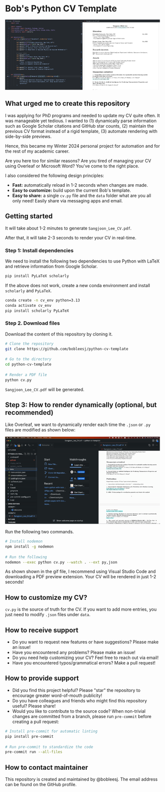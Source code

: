 # Bob's Python CV Template

![Rendered PDF and Python code side by side](img/cv-code-side-by-side.png)

## What urged me to create this repository

I was applying for PhD programs and needed to update my CV quite often. It was manageable yet tedious. I wanted to (1) dynamically parse information such as Google Scholar citations and GitHub star counts, (2) maintain the previous CV format instead of a rigid template, (3) automate rendering with side-by-side previews.

Hence, this became my Winter 2024 personal project for automation and for the rest of my academic career.

Are you here too for similar reasons? Are you tired of managing your CV using Overleaf or Microsoft Word? You've come to the right place.

I also considered the following design principles:

- **Fast:** automatically reload in 1-2 seconds when changes are made.
- **Easy to customize:** build upon the current Bob's template.
- **Easy to share:** a single `cv.py` file and the `data` folder what are you all only need! Easily share via messaging apps and email.

## Getting started

It will take about 1-2 minutes to generate `Sangjoon_Lee_CV.pdf`.

After that, it will take 2-3 seconds to render your CV in real-time.

### Step 1: Install dependencies

We need to install the following two dependencies to use Python with LaTeX and retrieve information from Google Scholar.

```bash
pip install PyLaTeX scholarly
```

If the above does not work, create a new conda environment and install `scholarly` and `PyLaTeX`.

```bash
conda create -n cv_env python=3.13
conda activate cv_env
pip install scholarly PyLaTeX
```

### Step 2. Download files

Download the content of this repository by cloning it.

```bash
# Clone the repository
git clone https://github.com/bobleesj/python-cv-template

# Go to the directory
cd python-cv-template

# Render a PDF file
python cv.py
```

`Sangjoon_Lee_CV.pdf` will be generated.

## Step 3: How to render dynamically (optional, but recommended)

Like Overleaf, we want to dynamically render each time the `.json` or `.py` files are modified as shown below:

![Dynamically render you CV](img/dynamic-render-demo.gif)

Run the following two commands.

```bash
# Install nodemon
npm install -g nodemon

# Run the following
nodemon --exec python cv.py --watch . --ext py,json
```

As shown shown in the gif file, I recommend using Visual Studio Code and downloading a PDF preview extension. Your CV will be rendered in just 1-2 seconds!

## How to customize my CV?

`cv.py` is the source of truth for the CV. If you want to add more entries, you just need to modify `.json` files under `data`.

## How to receive support

- Do you want to request new features or have suggestions? Please make an issue!
- Have you encountered any problems? Please make an issue!
- Do you need help customizing your CV? Feel free to reach out via email!
- Have you encountered typos/grammatical errors? Make a pull request!

## How to provide support

- Did you find this project helpful? Please "star" the repository to encourage greater word-of-mouth publicity!
- Do you have colleagues and friends who might find this repository useful? Please share!
- Would you like to contribute to the source code? When non-trivial changes are committed from a branch, please run `pre-commit` before creating a pull request:

```bash
# Install pre-commit for automatic linting
pip install pre-commit

# Run pre-commit to standardize the code
pre-commit run --all-files
```

## How to contact maintainer

This repository is created and maintained by @bobleesj. The email address can be found on the GitHub profile.
